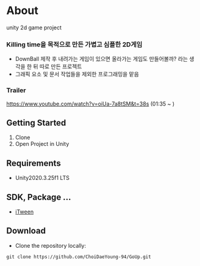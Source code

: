 # About

unity 2d game project

### Killing time을 목적으로 만든 가볍고 심플한 2D게임

- DownBall 제작 후 내려가는 게임이 있으면 올라가는 게임도 만들어볼까? 라는 생각을 한 뒤 따로 만든 프로젝트
- 그래픽 요소 및 문서 작업들을 제외한 프로그래밍을 맡음

### Trailer

https://www.youtube.com/watch?v=oiUa-7a8tSM&t=38s (01:35 ~ )

## Getting Started

1. Clone
2. Open Project in Unity

## Requirements
- Unity2020.3.25f1 LTS

## SDK, Package ...
- [iTween](https://assetstore.unity.com/packages/tools/animation/itween-84)

## Download

- Clone the repository locally:
~~~
git clone https://github.com/ChoiDaeYoung-94/GoUp.git
~~~